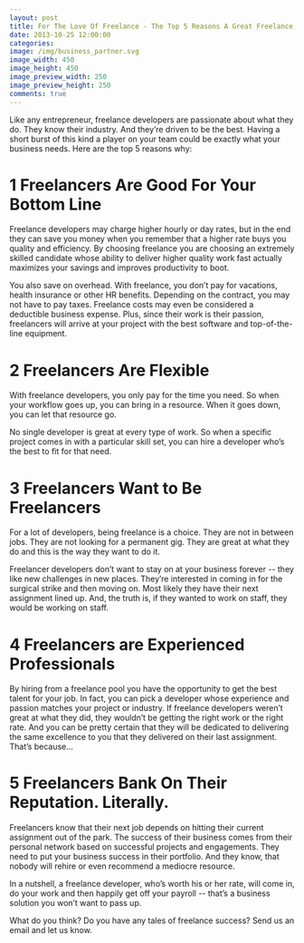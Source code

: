 ```yaml
---
layout: post
title: For The Love Of Freelance - The Top 5 Reasons A Great Freelance Developer Makes Great Business Sense
date: 2013-10-25 12:00:00
categories:
image: /img/business_partner.svg
image_width: 450
image_height: 450
image_preview_width: 250
image_preview_height: 250
comments: true
---
```


Like any entrepreneur, freelance developers are passionate about what they do. They know their industry. And they’re driven to be the best. Having a short burst of this kind a player on your team could be exactly what your business needs. Here are the top 5 reasons why:

<!--more-->

# 1 Freelancers Are Good For Your Bottom Line

Freelance developers may charge higher hourly or day rates, but in the end they can save you money when you remember that a higher rate buys you quality and efficiency. By choosing freelance you are choosing an extremely skilled candidate whose ability to deliver higher quality work fast actually maximizes your savings and improves productivity to boot.

You also save on overhead. With freelance, you don’t pay for vacations, health insurance or other HR benefits. Depending on the contract, you may not have to pay taxes. Freelance costs may even be considered a deductible business expense. Plus, since their work is their passion, freelancers will arrive at your project with the best software and top-of-the-line equipment.

# 2 Freelancers Are Flexible

With freelance developers, you only pay for the time you need. So when your workflow goes up, you can bring in a resource. When it goes down, you can let that resource go.

No single developer is great at every type of work. So when a specific project comes in with a particular skill set, you can hire a developer who’s the best to fit for that need.

# 3 Freelancers Want to Be Freelancers

For a lot of developers, being freelance is a choice. They are not in between jobs. They are not looking for a permanent gig. They are great at what they do and this is the way they want to do it.

Freelancer developers don’t want to stay on at your business forever -- they like new challenges in new places. They’re interested in coming in for the surgical strike and then moving on. Most likely they have their next assignment lined up. And, the truth is, if they wanted to work on staff, they would be working on staff.

# 4 Freelancers are Experienced Professionals

By hiring from a freelance pool you have the opportunity to get the best talent for your job. In fact, you can pick a developer whose experience and passion matches your project or industry. If freelance developers weren’t great at what they did, they wouldn’t be getting the right work or the right rate. And you can be pretty certain that they will be dedicated to delivering the same excellence to you that they delivered on their last assignment. That’s because...

# 5 Freelancers Bank On Their Reputation. Literally.

Freelancers know that their next job depends on hitting their current assignment out of the park. The success of their business comes from their personal network based on successful projects and engagements. They need to put your business success in their portfolio. And they know, that nobody will rehire or even recommend a mediocre resource.  

In a nutshell, a freelance developer, who’s worth his or her rate, will come in, do your work and then happily get off your payroll -- that’s a business solution you won’t want to pass up.

What do you think? Do you have any tales of freelance success?  Send us an email and let us know.

